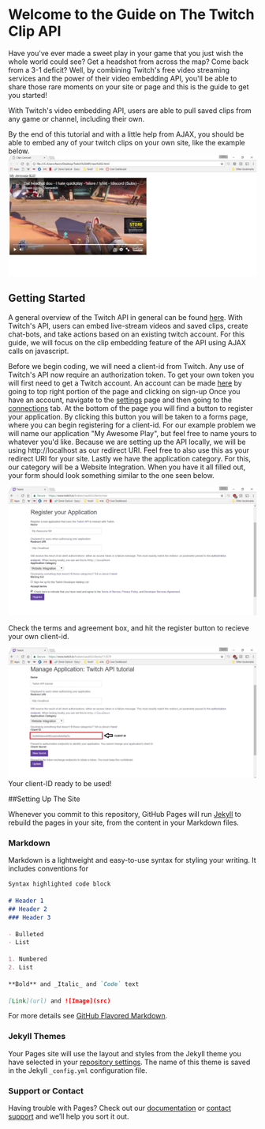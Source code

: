 # Welcome to the Guide on The Twitch Clip API

Have you've ever made a sweet play in your game that you just wish the whole world could see? Get a headshot from across the map? Come back from a 3-1 deficit? Well, by combining Twitch's free video streaming services and the power of their video embedding API, you'll be able to share those rare moments on your site or page and this is the guide to get you started! 

With Twitch's video embedding API, users are able to pull saved clips from any game or channel, including their own.  

By the end of this tutorial and with a little help from AJAX, you should be able to embed any of your twitch clips on your own site, like the example below.
![First Example](example.JPG)

## Getting Started

A general overview of the Twitch API in general can be found [here](https://dev.twitch.tv/docs). With Twitch's API, users can embed live-stream videos and saved clips, create chat-bots, and take actions based on an existing twitch account.
For this guide, we will focus on the clip embedding feature of the API using AJAX calls on javascript. 

Before we begin coding, we will need a client-id from Twitch. Any use of Twitch's API now require an authorization token. To get your own token you will first need to get a Twitch account. An account can be made [here](https://www.twitch.tv/) by going to top right portion of the page and clicking on sign-up
Once you have an account, navigate to the [settings](https://www.twitch.tv/settings/) page and then going to the [connections](https://www.twitch.tv/settings/connections) tab. At the bottom of the page you will find a button to register your application. By clicking this button you will be taken to a forms page, where you can begin registering for a client-id.
For our example problem we will name our application "My Awesome Play", but feel free to name yours to whatever you'd like. Because we are setting up the API locally, we will be using http://localhost as our redirect URI. Feel free to also use this as your redirect URI for your site. Lastly we have the application category. For this, our category will be a Website Integration.
When you have it all filled out, your form should look something similar to the one seen below.

![Auth Form](registering.JPG)

Check the terms and agreement box, and hit the register button to recieve your own client-id.

![ClientID](clientid.JPG)
Your client-ID ready to be used!

##Setting Up The Site

Whenever you commit to this repository, GitHub Pages will run [Jekyll](https://jekyllrb.com/) to rebuild the pages in your site, from the content in your Markdown files.

### Markdown

Markdown is a lightweight and easy-to-use syntax for styling your writing. It includes conventions for

```markdown
Syntax highlighted code block

# Header 1
## Header 2
### Header 3

- Bulleted
- List

1. Numbered
2. List

**Bold** and _Italic_ and `Code` text

[Link](url) and ![Image](src)
```

For more details see [GitHub Flavored Markdown](https://guides.github.com/features/mastering-markdown/).

### Jekyll Themes

Your Pages site will use the layout and styles from the Jekyll theme you have selected in your [repository settings](https://github.com/kvnwong/kvnwong.github.io/settings). The name of this theme is saved in the Jekyll `_config.yml` configuration file.

### Support or Contact

Having trouble with Pages? Check out our [documentation](https://help.github.com/categories/github-pages-basics/) or [contact support](https://github.com/contact) and we’ll help you sort it out.
